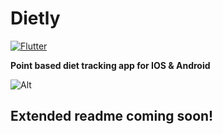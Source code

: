 # Dietly

[![Flutter](https://github.com/TheRedSpy15/dietly/actions/workflows/flutter.yml/badge.svg)](https://github.com/TheRedSpy15/dietly/actions/workflows/flutter.yml)

**Point based diet tracking app for IOS & Android**

![Alt](https://repobeats.axiom.co/api/embed/c525833cd0b85a883e8b7861380c94e14250adc2.svg "Repobeats analytics image")

## Extended readme coming soon!
